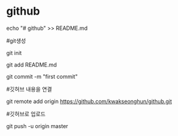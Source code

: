 # github

echo "# github" >> README.md

#git생성

git init

git add README.md

git commit -m "first commit"

#깃허브 내용을 연결

git remote add origin https://github.com/kwakseonghun/github.git

#깃허브로 업로드

git push -u origin master

